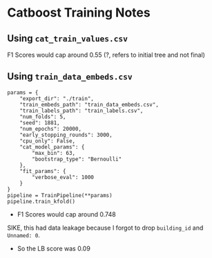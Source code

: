 # Catboost Training Notes

## Using `cat_train_values.csv`

F1 Scores would cap around 0.55 (?, refers to initial tree and not final)

## Using `train_data_embeds.csv`

```
params = {
    "export_dir": "./train",
    "train_embeds_path": "train_data_embeds.csv",
    "train_labels_path": "train_labels.csv",
    "num_folds": 5,
    "seed": 1881,
    "num_epochs": 20000,
    "early_stopping_rounds": 3000,
    "cpu_only": False,
    "cat_model_params": {
        "max_bin": 63,
        "bootstrap_type": "Bernoulli"
    },
    "fit_params": {
        "verbose_eval": 1000
    }
}
pipeline = TrainPipeline(**params)
pipeline.train_kfold()
```

- F1 Scores would cap around 0.748

SIKE, this had data leakage because I forgot to drop `building_id` and `Unnamed: 0`.

- So the LB score was 0.09
